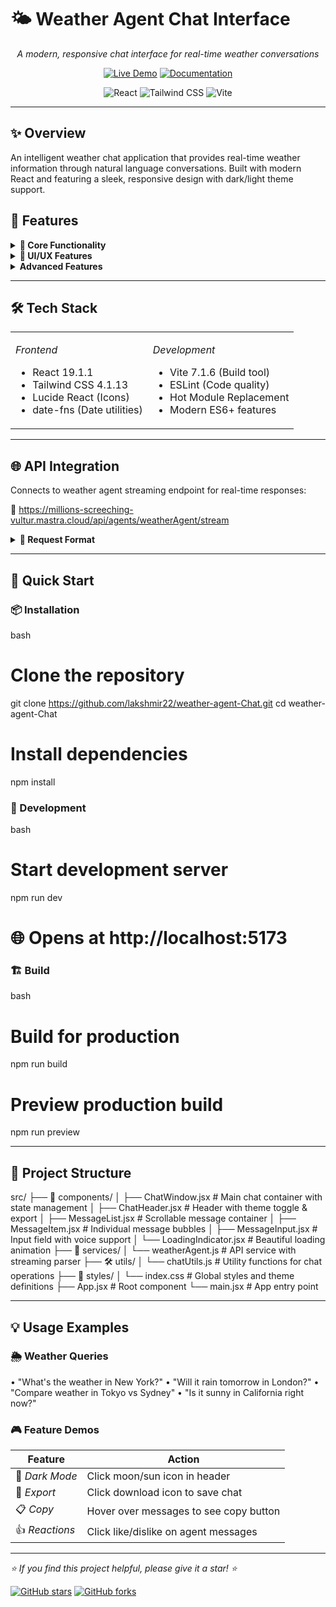 # 🌤 Weather Agent Chat Interface

<div align="center">

*A modern, responsive chat interface for real-time weather conversations*

[![Live Demo](https://img.shields.io/badge/🚀_Live_Demo-blue?style=for-the-badge)](https://lakshmi-weather-agent-chat.vercel.app/)
[![Documentation](https://img.shields.io/badge/📚_Documentation-green?style=for-the-badge)](https://drive.google.com/file/d/1Fo9z66w6hC3abDt7yImM5C82PzuU017U/view?usp=sharing)

![React](https://img.shields.io/badge/React-19.1.1-61DAFB?style=flat&logo=react&logoColor=white)
![Tailwind CSS](https://img.shields.io/badge/Tailwind_CSS-4.1.13-38B2AC?style=flat&logo=tailwind-css&logoColor=white)
![Vite](https://img.shields.io/badge/Vite-7.1.6-646CFF?style=flat&logo=vite&logoColor=white)

</div>

---

## ✨ Overview

An intelligent weather chat application that provides real-time weather information through natural language conversations. Built with modern React and featuring a sleek, responsive design with dark/light theme support.

## 🚀 Features

<details>
<summary><b>🎯 Core Functionality</b></summary>

- ✅ *Real-time Chat*: Interactive conversations with weather agent via streaming API
- 🔄 *Auto-scroll*: Automatic scrolling to latest messages
- ⏳ *Loading States*: Beautiful visual indicators during API calls
- 🛡 *Error Handling*: Comprehensive error management with user feedback

</details>

<details>
<summary><b>🎨 UI/UX Features</b></summary>

- 📱 *Responsive Design*: Mobile-first approach with adaptive layouts
- 🌙 *Dark/Light Theme*: Smooth theme toggle with localStorage persistence
- 📋 *Copy Messages*: One-click copy functionality with feedback
- 💾 *Export Chat*: Download conversation history as JSON
- ⌨ *Keyboard Shortcuts*: Enter to send, Ctrl+D for theme change.

</details>

<details>
<summary><b>  Advanced Features</b></summary>

- 🕒 *Smart Timestamps*: Relative time formatting with full date toggle
- ⌨ *Typing Indicators*: Visual feedback during streaming responses
- 🎨 *Custom Scrollbar*: Styled scrollbars for enhanced UX
- ✨ *Smooth Animations*: Fade-in effects and micro-interactions
- 👍 *Message Reactions*: Like/dislike messages.

</details>

---

## 🛠 Tech Stack

<table>
<tr>
<td>

*Frontend*
- React 19.1.1
- Tailwind CSS 4.1.13
- Lucide React (Icons)
- date-fns (Date utilities)

</td>
<td>

*Development*
- Vite 7.1.6 (Build tool)
- ESLint (Code quality)
- Hot Module Replacement
- Modern ES6+ features

</td>
</tr>
</table>

---

## 🌐 API Integration

Connects to weather agent streaming endpoint for real-time responses:


🔗 https://millions-screeching-vultur.mastra.cloud/api/agents/weatherAgent/stream


<details>
<summary><b>📝 Request Format</b></summary>

json
{
  "messages": [
    {
      "role": "user",
      "content": "What's the weather in New York?"
    }
  ],
  "runId": "weatherAgent",
  "threadId": "unique-thread-id",
  "temperature": 0.5,
  "maxRetries": 2
}


</details>

---

## 🚀 Quick Start

### 📦 Installation
bash
# Clone the repository
git clone https://github.com/lakshmir22/weather-agent-Chat.git
cd weather-agent-Chat

# Install dependencies
npm install


### 🔧 Development
bash
# Start development server
npm run dev
# 🌐 Opens at http://localhost:5173


### 🏗 Build
bash
# Build for production
npm run build

# Preview production build
npm run preview


---

## 📁 Project Structure


src/
├── 🧩 components/
│   ├── ChatWindow.jsx       # Main chat container with state management
│   ├── ChatHeader.jsx       # Header with theme toggle & export
│   ├── MessageList.jsx      # Scrollable message container
│   ├── MessageItem.jsx      # Individual message bubbles
│   ├── MessageInput.jsx     # Input field with voice support
│   └── LoadingIndicator.jsx # Beautiful loading animation
├── 🔌 services/
│   └── weatherAgent.js      # API service with streaming parser
├── 🛠 utils/
│   └── chatUtils.js         # Utility functions for chat operations
├── 🎨 styles/
│   └── index.css           # Global styles and theme definitions
├── App.jsx                 # Root component
└── main.jsx               # App entry point


---

## 💡 Usage Examples

### 🌦 Weather Queries

• "What's the weather in New York?"
• "Will it rain tomorrow in London?"
• "Compare weather in Tokyo vs Sydney"
• "Is it sunny in California right now?"


### 🎮 Feature Demos
| Feature | Action |
|---------|--------|
| 🌙 *Dark Mode* | Click moon/sun icon in header |
| 💾 *Export* | Click download icon to save chat |
| 📋 *Copy* | Hover over messages to see copy button |
| 👍 *Reactions* | Click like/dislike on agent messages |

---


*⭐ If you find this project helpful, please give it a star! ⭐*

[![GitHub stars](https://img.shields.io/github/stars/lakshmir22/weather-agent-Chat?style=social)](https://github.com/lakshmir22/weather-agent-Chat/stargazers)
[![GitHub forks](https://img.shields.io/github/forks/lakshmir22/weather-agent-Chat?style=social)](https://github.com/lakshmir22/weather-agent-Chat/network/members)


</div>
